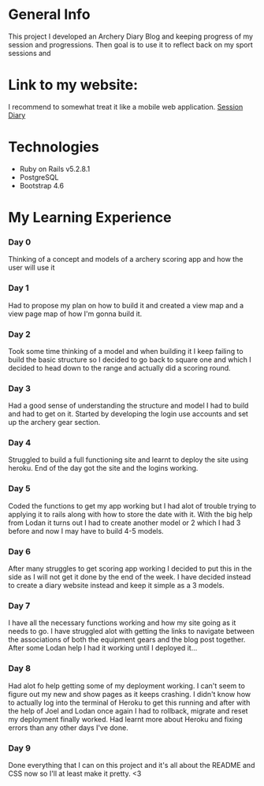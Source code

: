 # General Info

This project I developed an Archery Diary Blog and keeping progress of my session and progressions. Then goal is to use it to reflect back on my sport sessions and 

# Link to my website:

I recommend to somewhat treat it like a mobile web application.
[Session Diary](https://floating-inlet-90734.herokuapp.com/equipments)

# Technologies

* Ruby on Rails  v5.2.8.1
* PostgreSQL
* Bootstrap 4.6

# My Learning Experience

### Day 0 
Thinking of a concept and models of a archery scoring app and how the user will use it

### Day 1
 Had to propose my plan on how to build it and created a view map and a view page map of how I'm gonna build it.

### Day 2 
Took some time thinking of a model and when building it I keep failing to build the basic structure so I decided to go back to square one and which I decided to head down to the range and actually did a scoring round.

### Day 3 
Had a good sense of understanding the structure and model I had to build and had to get on it. Started by developing the login use accounts and set up the archery gear section.
### Day 4
Struggled to build a full functioning site and learnt to deploy the site using heroku. End of the day got the site and the logins working.

### Day 5
Coded the functions to get my app working but I had alot of trouble trying to applying it to rails along with how to store the date with it. With the big help from Lodan it turns out I had to create another model or 2 which I had 3 before and now I may have to build 4-5 models.

### Day 6
After many struggles to get scoring app working I decided to put this in the side as I will not get it done by the end of the week. I have decided instead to create a diary website instead and keep it simple as a 3 models.

### Day 7
I have all the necessary functions working and how my site going as it needs to go. I have struggled alot with getting the links to navigate between the associations of both the equipment gears and the blog post together. After some Lodan help I had it working until I deployed it...

### Day 8
Had alot fo help getting some of my deployment working. I can't seem to figure out my new and show pages as it keeps crashing. I didn't know how to actually log into the terminal of Heroku to get this running and after with the help of Joel and Lodan once again I had to rollback, migrate and reset my deployment finally worked. Had learnt more about Heroku and fixing errors than any other days I've done.

### Day 9
Done everything that I can on this project and it's all about the README and CSS now so I'll at least make it pretty. <3